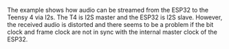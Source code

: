 The example shows how audio can be streamed from the ESP32 to the Teensy 4 via I2s. The T4 is I2S master and the ESP32 is I2S slave. However, the received audio is distorted and there seems to be a problem if the bit clock and frame clock are not in sync with the internal master clock of the ESP32.
